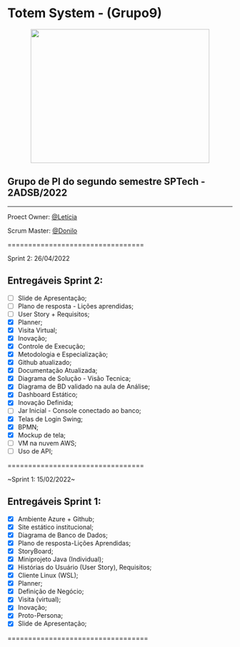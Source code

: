 # Totem System - (Grupo9)
<p align="center">
  <img height="300em" width="400em" src="https://github.com/leticiaNCosta18/grupo9/blob/main/Imagens/IconTotemSystem-Circulo.png"/>
</p>

## Grupo de PI do segundo semestre SPTech - 2ADSB/2022

---

Proect Owner: [@Letícia](https://github.com/leticiaNCosta18)

Scrum Master: [@Donilo](https://github.com/Don616)

=================================

Sprint 2: 26/04/2022

## Entregáveis Sprint 2:
- [ ] Slide de Apresentação;
- [ ] Plano de resposta - Lições aprendidas;
- [ ] User Story + Requisitos;
- [x] Planner;
- [x] Visita Virtual;
- [x] Inovação;
- [x] Controle de Execução;
- [x] Metodologia e Especialização;
- [x] Github atualizado;
- [x] Documentação Atualizada;
- [x] Diagrama de Solução - Visão Tecnica;
- [x] Diagrama de BD validado na aula de Análise;
- [x] Dashboard Estático;
- [x] Inovação Definida;
- [ ] Jar Inicial - Console conectado ao banco;
- [x] Telas de Login Swing;
- [x] BPMN;
- [x] Mockup de tela;
- [ ] VM na nuvem AWS;
- [ ] Uso de API;

=================================

~Sprint 1: 15/02/2022~

## Entregáveis Sprint 1:
- [x] Ambiente Azure + Github;
- [x] Site estático institucional;
- [x] Diagrama de Banco de Dados;
- [x] Plano de resposta-Lições Aprendidas;
- [x] StoryBoard;
- [x] Miniprojeto Java (Individual);
- [x] Histórias do Usuário (User Story), Requisitos;
- [x] Cliente Linux (WSL);
- [x] Planner;
- [x] Definição de Negócio;
- [x] Visita (virtual);
- [x] Inovação;
- [x] Proto-Persona;
- [x] Slide de Apresentação;

==================================
